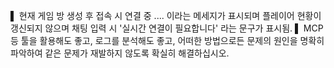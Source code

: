 ▌ 현재 게임 방 생성 후 접속 시 연결 중 .... 이라는 메세지가 표시되며 플레이어 현황이 갱신되지 않으며 채팅 입력 시 '실시간 연결이 필요합니다' 라는 문구가 표시됨.
▌ MCP 등 툴을 활용해도 좋고, 로그를 분석해도 좋고, 어떠한 방법으로든 문제의 원인을 명확히 파악하여 같은 문제가 재발하지 않도록 확실히 해결하십시오.